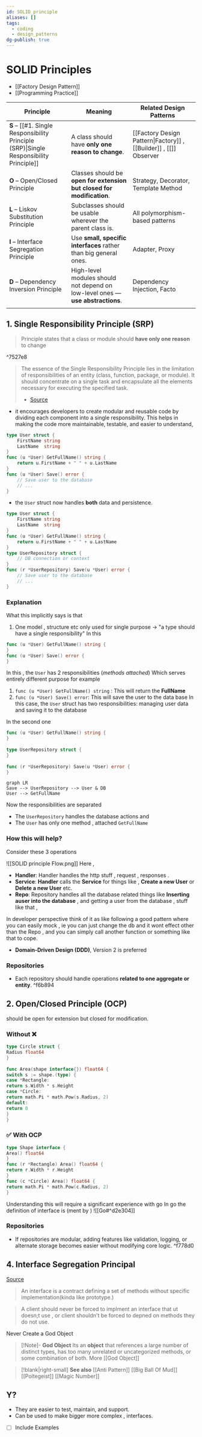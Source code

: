 ```yaml
---
id: SOLID_principle
aliases: []
tags:
  - coding
  - design_patterns
dg-publish: true
---
```

# SOLID Principles
- [[Factory Design Pattern]]
- [[Programming Practice]]

| Principle                                                                              | Meaning                                                                        | Related Design Patterns                                           |
| -------------------------------------------------------------------------------------- | ------------------------------------------------------------------------------ | ----------------------------------------------------------------- |
| **S** – [[#1. Single Responsibility Principle (SRP)\|Single Responsibility Principle]] | A class should have **only one reason to change**.                             | [[Factory Design Pattern\|Factory]] , [[Builder]] , [[]] Observer |
| **O** – Open/Closed Principle                                                          | Classes should be **open for extension but closed for modification**.          | Strategy, Decorator, Template Method                              |
| **L** – Liskov Substitution Principle                                                  | Subclasses should be usable wherever the parent class is.                      | All polymorphism-based patterns                                   |
| **I** – Interface Segregation Principle                                                | Use **small, specific interfaces** rather than big general ones.               | Adapter, Proxy                                                    |
| **D** – Dependency Inversion Principle                                                 | High-level modules should not depend on low-level ones — **use abstractions**. | Dependency Injection, Facto                                       |
|                                                                                        |                                                                                |                                                                   |

## 1. Single Responsibility Principle (SRP) 
> Principle states that a class or module should **have only one reason** to change

^7527e8

>  The essence of the Single Responsibility Principle lies in the limitation of responsibilities of an entity (class, function, package, or module). It should concentrate on a single task and encapsulate all the elements necessary for executing the specified task.
>  - [Source](https://medium.com/@radhakrishnan.nit/single-responsibility-principle-in-golang-89a4a75f6fc4)
- it encourages developers to create modular and reusable code by dividing each component into a single responsibility. This helps in making the code more maintainable, testable, and easier to understand,

```go
type User struct {
    FirstName string
    LastName  string
}
func (u *User) GetFullName() string {
    return u.FirstName + " " + u.LastName
}
func (u *User) Save() error {
    // Save user to the database
    // ...
}

```

- the `User` struct now handles **both** data and persistence. 

```go
type User struct {
    FirstName string
    LastName  string
}
func (u *User) GetFullName() string {
    return u.FirstName + " " + u.LastName
}
type UserRepository struct {
    // DB connection or context
}
func (r *UserRepository) Save(u *User) error {
    // Save user to the database
    // ...
}

```

### Explanation 
  What this implicitly says is that 
1. One model , structure etc only used for single purpose -> "a type should have a single responsibility" 
In this 

```go
func (u *User) GetFullName() string {  
}  
func (u *User) Save() error {  
}

```

In this , the `User` has 2 responsibilities (*methods attached*) Which serves entirely different purpose for example 
1. `func (u *User) GetFullName() string` : This will return the **FullName** 
2. `func (u *User) Save() error`: This will save the user to the data base 
In this case, the `User` struct has two responsibilities: managing user data and saving it to the database

In the second one 

```go
func (u *User) GetFullName() string {  
}  
  
type UserRepository struct {  
}  
  
func (r *UserRepository) Save(u *User) error {  
}

```

```mermaid
graph LR 
Save --> UserRepository --> User & DB 
User --> GetFullName

```

Now the responsibilities are separated 
- The `UserRepository` handles the database actions and 
- The `User` has only one method , attached `GetFullName`
### How this will help?
Consider these 3 operations 

![[SOLID principle Flow.png]]
Here , 
- **Handler**: Handler handles the http stuff , request , responses . 
- **Service**: **Handler** calls the **Service** for things like , **Create a new User** or **Delete a new User** etc.
- **Repo**: Repository handles all the database related things like **Inserting auser into the database** , and getting a user from the database , stuff like that ,
 
In developer perspective think of it as like following a good pattern where you can easily mock , ie you can just change the db and it wont effect other than the Repo , and you can simply call another function or something like that to cope.  

- **Domain-Driven Design (DDD)**, Version 2 is preferred

### Repositories 
- Each repository should handle operations **related to one aggregate or entity**.  ^f6b894

## 2. Open/Closed Principle (OCP)
should be open for extension but closed for modification.

###  Without ❌ 

```go
type Circle struct {  
Radius float64  
}  
  
func Area(shape interface{}) float64 {  
switch s := shape.(type) {  
case *Rectangle:  
return s.Width * s.Height  
case *Circle:  
return math.Pi * math.Pow(s.Radius, 2)  
default:  
return 0  
}  
}

```

###  ✅ With OCP 

```go
type Shape interface {  
Area() float64  
}  
func (r *Rectangle) Area() float64 {  
return r.Width * r.Height  
}  
func (c *Circle) Area() float64 {  
return math.Pi * math.Pow(c.Radius, 2)  
}

```

Understanding this will require a significant experience with go 
In go the definition of interface is   (ment by ) ![[Go#^d2e304]] 

### Repositories 

- If repositories are modular, adding features like validation, logging, or alternate storage becomes easier without modifying core logic. ^f778d0

## 4. Interface Segregation Principal
[Source](https://maddevs.io/blog/solid-interface-segregation-principle-in-golang/)
> An interface is a contract defining a set of methods without specific implementation(kinda like prototype.)

>A client should never be forced to implment an interface that ut doesn;t use , or client shouldn't be forced to depned on methods they do not use. 

Never Create a God Object 

>[!Note]- **God Object**
>Its an **object** that references a large number of distinct types, has too many unrelated or uncategorized methods, or some combination of both. More [[God Object]] 

> [!blank|right-small] 
> **See also**
> [[Anti Pattern]]
> [[Big Ball Of Mud]]
> [[Poltegeist]]
> [[Magic Number]]

## Y? 
- They are easier to test, maintain, and support.
- Can be used to make bigger more complex , interfaces. 

- [ ] Include Examples 

